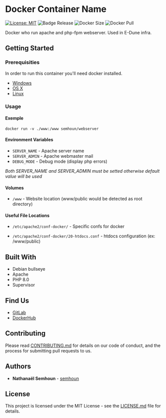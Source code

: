 # Docker Container Name

[![License: MIT](https://img.shields.io/badge/License-MIT-brightgreen.svg)](https://opensource.org/licenses/MIT) ![Badge Release](https://gitlab.com/semhoun/docker_webserver/-/badges/release.svg)  ![Docker Size](https://img.shields.io/docker/image-size/semhoun/webserver)  ![Docker Pull](https://img.shields.io/docker/pulls/semhoun/webserver)

Docker who run apache and php-fpm webserver.
Used in E-Dune infra.

## Getting Started

### Prerequisities


In order to run this container you'll need docker installed.

* [Windows](https://docs.docker.com/windows/started)
* [OS X](https://docs.docker.com/mac/started/)
* [Linux](https://docs.docker.com/linux/started/)

### Usage

#### Exemple

```shell
docker run -v ./www:/www semhoun/webserver
```

#### Environment Variables

* `SERVER_NAME` - Apache server name
* `SERVER_ADMIN` - Apache webmaster mail
* `DEBUG_MODE` - Debug mode (display php errors)

*Both SERVER_NAME and SERVER_ADMIN must be setted otherwise default value will be used*

#### Volumes

* `/www` - Website location (www/public would be detected as root directory)

#### Useful File Locations

* `/etc/apache2/conf-docker/` - Specific confs for docker
  
* `/etc/apache2/conf-docker/20-htdocs.conf` - htdocs configuration (ex: /www/public)

## Built With

* Debian bullseye
* Apache
* PHP 8.0
* Supervisor

## Find Us

* [GitLab](https://gitlab.com/semhoun/docker_webserver)
* [DockerHub](https://hub.docker.com/repository/docker/semhoun/webserver)

## Contributing

Please read [CONTRIBUTING.md](CONTRIBUTING.md) for details on our code of conduct, and the process for submitting pull requests to us.

## Authors

* **Nathanaël Semhoun** -  [semhoun](https://github.com/semhoun)

## License

This project is licensed under the MIT License - see the [LICENSE.md](LICENSE.md) file for details.
